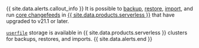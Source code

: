 {{ site.data.alerts.callout_info }}
It is possible to [backup](backup.html), [restore](restore.html), [import](import-into.html), and run [core changefeeds](changefeed-for.html) in [{{  site.data.products.serverless  }}](https://www.cockroachlabs.com/docs/cockroachcloud/quickstart) that have upgraded to v21.1 or later.

[`userfile`](use-userfile-for-bulk-operations.html) storage is available in {{  site.data.products.serverless  }} clusters for backups, restores, and imports.
{{ site.data.alerts.end }}
